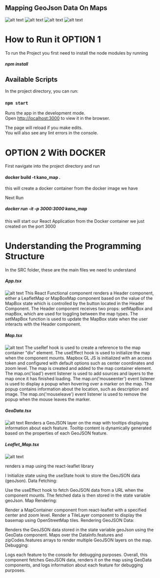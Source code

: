 ## Mapping GeoJson Data On Maps
![alt text](/images/image.png)
![alt text](/images/image-7.png)
![alt text](/images/image-1.png)
![alt text](/images/image-2.png)


# How to Run it OPTION 1
To run the Project you first need to install the node modules by running 
##### npm install 

## Available Scripts

In the project directory, you can run:

### `npm start`

Runs the app in the development mode.\
Open [http://localhost:3000](http://localhost:3000) to view it in the browser.

The page will reload if you make edits.\
You will also see any lint errors in the console.


# OPTION 2 With DOCKER

First navigate into the project directory and run
#### docker build -t kano_map .
this will create a docker container from the docker image we have

Next Run
##### docker run -it -p 3000:3000 kano_map
this will start our React Application from the Docker container we just created on the port 3000


# Understanding the Programming Structure

In the SRC folder, these are the main files we need to understand 

##### App.tsx
![alt text](image.png)
This React Functional component renders a Header component, either a LeafletMap or MapBoxMap component based on the value of the MapBox state which is controlled by the button located in the Header Component.
The Header component receives two props: setMapBox and mapBox, which are used for toggling between the map types.
The setMapBox function is used to update the MapBox state when the user interacts with the Header component.

##### Map.tsx
![alt text](/images/image.png)
The useRef hook is used to create a reference to the map container "div" element.
The useEffect hook is used to initialize the map when the component mounts.
Mapbox GL JS is initialized with an access token and configured with default options such as center coordinates and zoom level.
The map is created and added to the map container element.
The map.on('load') event listener is used to add sources and layers to the map once it has finished loading.
The map.on('mouseenter') event listener is used to display a popup when hovering over a marker on the map. The popup contains information about the location, such as description and image.
The map.on('mouseleave') event listener is used to remove the popup when the mouse leaves the marker.

##### GeoData.tsx
![alt text](/images/image-5.png)
Renders a GeoJSON layer on the map with tooltips displaying information about each feature.
Tooltip content is dynamically generated based on the properties of each GeoJSON feature.


##### Leaflet_Map.tsx
![alt text](/images/image-6.png)

renders a map using the react-leaflet library

I Initialize state using the useState hook to store the GeoJSON data (geoJson).
Data Fetching:

Use the useEffect hook to fetch GeoJSON data from a URL when the component mounts. The fetched data is then stored in the state variable geoJson.
Map Rendering:

Render a MapContainer component from react-leaflet with a specified center and zoom level.
Render a TileLayer component to display the basemap using OpenStreetMap tiles.
Rendering GeoJSON Data:

Renders the GeoJSON data stored in the state variable geoJson using the GeoData component.
Maps over the DataInfo.features and zipCodes.features arrays to render multiple GeoJSON layers on the map.
Debugging:

Logs each feature to the console for debugging purposes.
Overall, this component fetches GeoJSON data, renders it on the map using GeoData components, and logs information about each feature for debugging purposes.